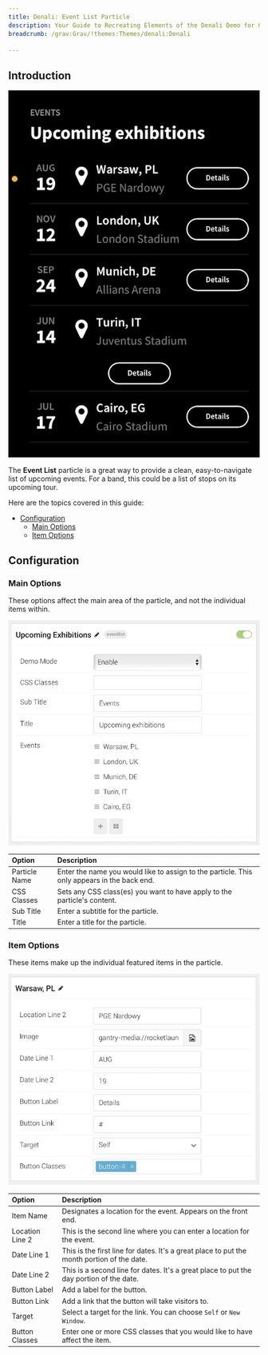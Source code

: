 ```yaml
---
title: Denali: Event List Particle
description: Your Guide to Recreating Elements of the Denali Demo for Grav
breadcrumb: /grav:Grav/!themes:Themes/denali:Denali

---
```


## Introduction

![](assets/particle_event1.jpeg)

The **Event List** particle is a great way to provide a clean, easy-to-navigate list of upcoming events. For a band, this could be a list of stops on its upcoming tour.

Here are the topics covered in this guide:

* [Configuration](#configuration)
    - [Main Options](#main-options)
    - [Item Options](#item-options)

## Configuration

### Main Options 

These options affect the main area of the particle, and not the individual items within.

![](assets/particle_event2.jpeg)

| Option        | Description                                                                                 |
| :-----        | :-----                                                                                      |
| Particle Name | Enter the name you would like to assign to the particle. This only appears in the back end. |
| CSS Classes   | Sets any CSS class(es) you want to have apply to the particle's content.                    |
| Sub Title     | Enter a subtitle for the particle.                                                          |
| Title         | Enter a title for the particle.                                                             |

### Item Options

These items make up the individual featured items in the particle.

![](assets/particle_event3.jpeg)

| Option          | Description                                                                                |
| :-----          | :-----                                                                                     |
| Item Name       | Designates a location for the event. Appears on the front end.                             |
| Location Line 2 | This is the second line where you can enter a location for the event.                      |
| Date Line 1     | This is the first line for dates. It's a great place to put the month portion of the date. |
| Date Line 2     | This is a second line for dates. It's a great place to put the day portion of the date.    |
| Button Label    | Add a label for the button.                                                                |
| Button Link     | Add a link that the button will take visitors to.                                          |
| Target          | Select a target for the link. You can choose `Self` or `New Window`.                       |
| Button Classes  | Enter one or more CSS classes that you would like to have affect the item.                 |



